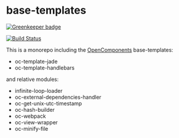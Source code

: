 base-templates
======================

[![Greenkeeper badge](https://badges.greenkeeper.io/opencomponents/base-templates.svg)](https://greenkeeper.io/)

[![Build Status](https://travis-ci.org/opencomponents/base-templates.svg?branch=master)](https://travis-ci.org/opencomponents/base-templates)

This is a monorepo including the [OpenComponents](https://github.com/opentable/oc) base-templates:

- oc-template-jade
- oc-template-handlebars

and relative modules:

- infinite-loop-loader
- oc-external-dependencies-handler
- oc-get-unix-utc-timestamp
- oc-hash-builder
- oc-webpack
- oc-view-wrapper
- oc-minify-file
